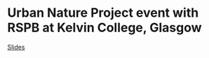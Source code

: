 # Urban Nature Project event with RSPB at Kelvin College, Glasgow

[Slides](/talks/2025-03-UrbanNoiseGlasgow.pptx)